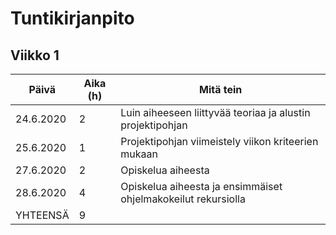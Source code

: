 # Tuntikirjanpito

## Viikko 1

Päivä      | Aika (h)| Mitä tein |
-----------|---------|--------|
24.6.2020  | 2       | Luin aiheeseen liittyvää teoriaa ja alustin projektipohjan  |
25.6.2020  | 1       | Projektipohjan viimeistely viikon kriteerien mukaan  |
27.6.2020  | 2       | Opiskelua aiheesta |
28.6.2020  | 4       | Opiskelua aiheesta ja ensimmäiset ohjelmakokeilut rekursiolla |
YHTEENSÄ   | 9       | |
